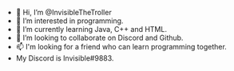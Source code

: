 - 👋 Hi, I’m @InvisibleTheTroller
- 👀 I’m interested in programming.
- 🌱 I’m currently learning Java, C++ and HTML.
- 💞️ I’m looking to collaborate on Discord and Github.
- 📫 I'm looking for a friend who can learn programming together.
- My Discord is Invisible#9883.

<!---
InvisibleTheTroller/InvisibleTheTroller is a ✨ special ✨ repository because its `README.md` (this file) appears on your GitHub profile.
You can click the Preview link to take a look at your changes.
--->
